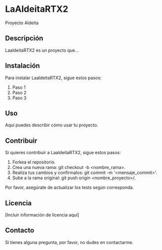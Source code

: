 # LaAldeitaRTX2
Proyecto Aldeita

## Descripción

LaaldeitaRTX2 es un proyecto que...

## Instalación

Para instalar LaaldeitaRTX2, sigue estos pasos:

1. Paso 1
2. Paso 2
3. Paso 3

## Uso

Aquí puedes describir cómo usar tu proyecto.

## Contribuir

Si quieres contribuir a LaaldeitaRTX2, sigue estos pasos:

1. Forkea el repositorio.
2. Crea una nueva rama: git checkout -b <nombre_rama>.
3. Realiza tus cambios y confírmalos: git commit -m '<mensaje_commit>'.
4. Sube a la rama original: git push origin <nombre_proyecto>/<ubicacion>.

Por favor, asegúrate de actualizar los tests según corresponda.

## Licencia

[Incluir información de licencia aquí]

## Contacto

Si tienes alguna pregunta, por favor, no dudes en contactarme.

